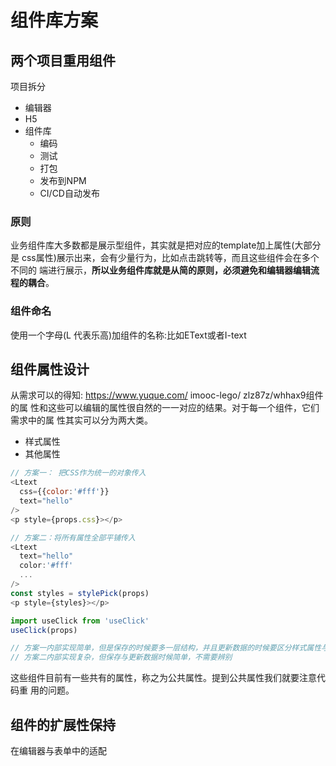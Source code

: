 # 组件库方案

## 两个项目重用组件

项目拆分

- 编辑器
- H5
- 组件库
  - 编码
  - 测试
  - 打包
  - 发布到NPM
  - CI/CD自动发布

### 原则

业务组件库大多数都是展示型组件，其实就是把对应的template加上属性(大部分是
css属性)展示出来，会有少量行为，比如点击跳转等，而且这些组件会在多个不同的
端进行展示，**所以业务组件库就是从简的原则，必须避免和编辑器编辑流程的耦合**。

### 组件命名

使用一个字母(L 代表乐高)加组件的名称:比如EText或者I-text

## 组件属性设计

从需求可以的得知: https://www.yuque.com/ imooc-lego/ zlz87z/whhax9组件的属
性和这些可以编辑的属性很自然的一一对应的结果。对于每一个组件，它们需求中的属
性其实可以分为两大类。

- 样式属性
- 其他属性

```js
// 方案一： 把CSS作为统一的对象传入
<Ltext
  css={{color:'#fff'}}
  text="hello"
/>
<p style={props.css}></p>

// 方案二：将所有属性全部平铺传入
<Ltext
  text="hello"
  color:'#fff'
  ...
/>
const styles = stylePick(props)
<p style={styles}></p>

import useClick from 'useClick'
useClick(props)

// 方案一内部实现简单，但是保存的时候要多一层结构，并且更新数据的时候要区分样式属性与其他属性
// 方案二内部实现复杂，但保存与更新数据时候简单，不需要辨别
```

这些组件目前有一些共有的属性，称之为公共属性。提到公共属性我们就要注意代码重
用的问题。



## 组件的扩展性保持

在编辑器与表单中的适配

